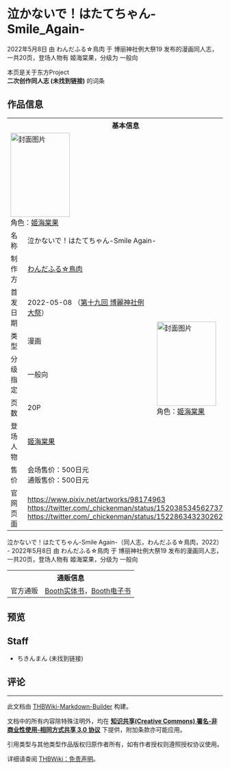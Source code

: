 # 泣かないで！はたてちゃん-Smile_Again-

<!-- source html: G:\repos\THBWiki-Markdown-Builder\THBWikiMarkdown\Temp\main\8\86\ns0%3A%E6%B3%A3%E3%81%8B%E3%81%AA%E3%81%84%E3%81%A7%EF%BC%81%E3%81%AF%E3%81%9F%E3%81%A6%E3%81%A1%E3%82%83%E3%82%93-Smile_Again-.html -->

2022年5月8日 由 わんだふる☆鳥肉 于 博丽神社例大祭19 发布的漫画同人志，一共20页，登场人物有 姬海棠果，分级为 一般向

本页是关于东方Project  
 **二次创作同人志 (未找到链接)** 的词条
## 作品信息

<table><tbody><tr><th colspan="3">基本信息</th></tr><tr><td class="cover-artwork-mobile" colspan="2"><a href="./文件-泣かないで！はたてちゃん-Smile_Again-封面.jpg.md" class="image" title="封面图片"><img alt="封面图片" src="https://upload.thwiki.cc/thumb/6/6f/%E6%B3%A3%E3%81%8B%E3%81%AA%E3%81%84%E3%81%A7%EF%BC%81%E3%81%AF%E3%81%9F%E3%81%A6%E3%81%A1%E3%82%83%E3%82%93-Smile_Again-%E5%B0%81%E9%9D%A2.jpg/138px-%E6%B3%A3%E3%81%8B%E3%81%AA%E3%81%84%E3%81%A7%EF%BC%81%E3%81%AF%E3%81%9F%E3%81%A6%E3%81%A1%E3%82%83%E3%82%93-Smile_Again-%E5%B0%81%E9%9D%A2.jpg" decoding="async" loading="lazy" width="138" height="196" srcset="https://upload.thwiki.cc/thumb/6/6f/%E6%B3%A3%E3%81%8B%E3%81%AA%E3%81%84%E3%81%A7%EF%BC%81%E3%81%AF%E3%81%9F%E3%81%A6%E3%81%A1%E3%82%83%E3%82%93-Smile_Again-%E5%B0%81%E9%9D%A2.jpg/207px-%E6%B3%A3%E3%81%8B%E3%81%AA%E3%81%84%E3%81%A7%EF%BC%81%E3%81%AF%E3%81%9F%E3%81%A6%E3%81%A1%E3%82%83%E3%82%93-Smile_Again-%E5%B0%81%E9%9D%A2.jpg 1.5x, https://upload.thwiki.cc/thumb/6/6f/%E6%B3%A3%E3%81%8B%E3%81%AA%E3%81%84%E3%81%A7%EF%BC%81%E3%81%AF%E3%81%9F%E3%81%A6%E3%81%A1%E3%82%83%E3%82%93-Smile_Again-%E5%B0%81%E9%9D%A2.jpg/277px-%E6%B3%A3%E3%81%8B%E3%81%AA%E3%81%84%E3%81%A7%EF%BC%81%E3%81%AF%E3%81%9F%E3%81%A6%E3%81%A1%E3%82%83%E3%82%93-Smile_Again-%E5%B0%81%E9%9D%A2.jpg 2x" data-file-width="847" data-file-height="1200"></a><div class="cover-char">角色：<a href="./姬海棠果.md" title="姬海棠果">姬海棠果</a></div></td>
</tr><tr><td class="label">名称</td><td colspan="2"> 泣かないで！はたてちゃん-Smile Again- </td></tr><tr><td class="label">制作方</td><td><a href="./わんだふる☆鳥肉.md" title="わんだふる☆鳥肉">わんだふる☆鳥肉</a></td><td class="cover-artwork" rowspan="7" style="min-width:196px;"><a href="./文件-泣かないで！はたてちゃん-Smile_Again-封面.jpg.md" class="image" title="封面图片"><img alt="封面图片" src="https://upload.thwiki.cc/thumb/6/6f/%E6%B3%A3%E3%81%8B%E3%81%AA%E3%81%84%E3%81%A7%EF%BC%81%E3%81%AF%E3%81%9F%E3%81%A6%E3%81%A1%E3%82%83%E3%82%93-Smile_Again-%E5%B0%81%E9%9D%A2.jpg/138px-%E6%B3%A3%E3%81%8B%E3%81%AA%E3%81%84%E3%81%A7%EF%BC%81%E3%81%AF%E3%81%9F%E3%81%A6%E3%81%A1%E3%82%83%E3%82%93-Smile_Again-%E5%B0%81%E9%9D%A2.jpg" decoding="async" loading="lazy" width="138" height="196" srcset="https://upload.thwiki.cc/thumb/6/6f/%E6%B3%A3%E3%81%8B%E3%81%AA%E3%81%84%E3%81%A7%EF%BC%81%E3%81%AF%E3%81%9F%E3%81%A6%E3%81%A1%E3%82%83%E3%82%93-Smile_Again-%E5%B0%81%E9%9D%A2.jpg/207px-%E6%B3%A3%E3%81%8B%E3%81%AA%E3%81%84%E3%81%A7%EF%BC%81%E3%81%AF%E3%81%9F%E3%81%A6%E3%81%A1%E3%82%83%E3%82%93-Smile_Again-%E5%B0%81%E9%9D%A2.jpg 1.5x, https://upload.thwiki.cc/thumb/6/6f/%E6%B3%A3%E3%81%8B%E3%81%AA%E3%81%84%E3%81%A7%EF%BC%81%E3%81%AF%E3%81%9F%E3%81%A6%E3%81%A1%E3%82%83%E3%82%93-Smile_Again-%E5%B0%81%E9%9D%A2.jpg/277px-%E6%B3%A3%E3%81%8B%E3%81%AA%E3%81%84%E3%81%A7%EF%BC%81%E3%81%AF%E3%81%9F%E3%81%A6%E3%81%A1%E3%82%83%E3%82%93-Smile_Again-%E5%B0%81%E9%9D%A2.jpg 2x" data-file-width="847" data-file-height="1200"></a><div class="cover-char">角色：<a href="./姬海棠果.md" title="姬海棠果">姬海棠果</a></div></td>
</tr><tr><td class="label">首发日期</td><td>2022-05-08&#160;（<a href="/展会作品列表?e=%E5%8D%9A%E4%B8%BD%E7%A5%9E%E7%A4%BE%E4%BE%8B%E5%A4%A7%E7%A5%AD%2319">第十九回 博麗神社例大祭</a>）</td></tr><tr><td class="label">类型</td><td>漫画</td></tr><tr><td class="label">分级指定</td><td>一般向</td></tr><tr><td class="label">页数</td><td>20P</td></tr><tr><td class="label">登场人物</td><td><a href="./姬海棠果.md" title="姬海棠果">姬海棠果</a></td></tr><tr><td class="label">售价</td><td>会场售价：500日元<br>通贩售价：500日元</td></tr>
<tr><td class="label">官网页面</td><td colspan="2"><a rel="nofollow" class="external free" href="https://www.pixiv.net/artworks/98174963">https://www.pixiv.net/artworks/98174963</a><br><a rel="nofollow" class="external free" href="https://twitter.com/_chickenman/status/1520385345627377664">https://twitter.com/_chickenman/status/1520385345627377664</a><br><a rel="nofollow" class="external free" href="https://twitter.com/_chickenman/status/1522863432302620672">https://twitter.com/_chickenman/status/1522863432302620672</a></td></tr></tbody></table>

泣かないで！はたてちゃん-Smile Again-（同人志，わんだふる☆鳥肉，2022） - 2022年5月8日 由 わんだふる☆鳥肉 于 博丽神社例大祭19 发布的漫画同人志，一共20页，登场人物有 姬海棠果，分级为 一般向

<table><tbody><tr><th colspan="3">通贩信息</th></tr><tr><td class="label">官方通贩</td><td colspan="2"><a rel="nofollow" class="external text" href="https://chickenman0126.booth.pm/items/3860135">Booth实体书</a>，<a rel="nofollow" class="external text" href="https://chickenman0126.booth.pm/items/3860118">Booth电子书</a></td></tr></tbody></table>


## 预览
## Staff
- ちきんまん (未找到链接)

## 评论




---

此文档由 [THBWiki-Markdown-Builder](https://github.com/Delsin-Yu/THBWiki-Markdown-Builder) 构建。

文档中的所有内容除特殊注明外，均在 [**知识共享(Creative Commons) 署名-非商业性使用-相同方式共享 3.0 协议**](https://creativecommons.org/licenses/by-sa/3.0/deed.zh-hans) 下提供，附加条款亦可能应用。

引用类型与其他类型作品版权归原作者所有，如有作者授权则遵照授权协议使用。

详细请查阅 [THBWiki：免责声明](https://thbwiki.cc/THBWiki:%E5%85%8D%E8%B4%A3%E5%A3%B0%E6%98%8E)。

